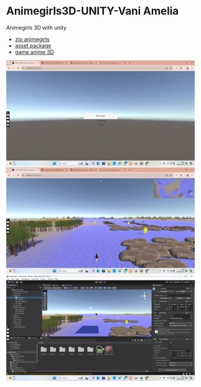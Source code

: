 # Animegirls3D-UNITY-Vani Amelia
Animegirls 3D with unity


- [zip animegirls](https://drive.google.com/file/d/1Yep0kAcDoo6bRCoDkTDCeROae7VeNwhp/view?usp=drive_link)
- [asset package](https://drive.google.com/file/d/1B-YFBsGAT2fEotQM85tpgMWCf5aeHlZL/view?usp=drive_link)
- [game anime 3D](https://drive.google.com/file/d/13Se4CXHAe0zkpo0aNSP3WCrPRppbo5qa/view?usp=drive_link)

<img loading="lazy" width="700px" src="./scane1.png" alt="Scane1" />
<img loading="lazy" width="700px" src="./scane2.png" alt="Scane2" />
<img loading="lazy" width="700px" src="./asset.png" alt="Asset" />
